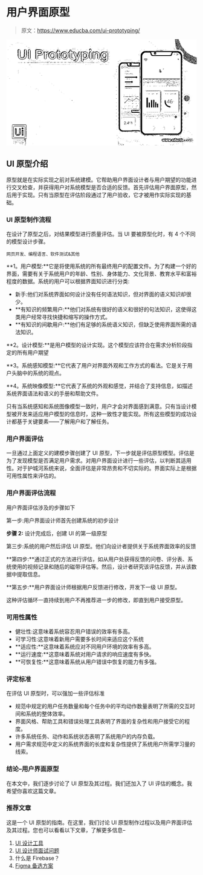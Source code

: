 # 用户界面原型

> 原文：<https://www.educba.com/ui-prototyping/>

![UI Prototyping](img/985ccee864da0120dca8d262e17894af.png)



## UI 原型介绍

原型就是在实际实现之前对系统建模。它帮助用户界面设计者与用户期望的功能进行交叉检查，并获得用户对系统模型是否合适的反馈。首先评估用户界面原型，然后用于实现。只有当原型在评估阶段通过了用户验收，它才被用作实际实现的基础。

### UI 原型制作流程

在设计了原型之后，对结果模型进行质量评估。当 UI 要被原型化时，有 4 个不同的模型设计步骤。

<small>网页开发、编程语言、软件测试&其他</small>

**1。用户模型:**它是将使用系统的所有最终用户的配置文件。为了构建一个好的界面，需要有关于系统用户的年龄、性别、身体能力、文化背景、教育水平和富裕程度的数据。系统的用户可以根据界面知识进行分类:

*   新手:他们对系统界面如何设计没有任何语法知识，但对界面的语义知识却很少。
*   **有知识的频繁用户:**他们对系统有很好的语义和很好的句法知识，这使得这类用户经常寻找快捷和缩写的操作方式。
*   **有知识的间歇用户:**他们有足够的系统语义知识，但缺乏使用界面所需的语法知识。

**2。设计模型:**是用户模型的设计实现。这个模型应该符合在需求分析阶段指定的所有用户期望

**3。系统感知模型:**它代表了用户对界面外观和工作方式的看法。它是关于用户头脑中的系统的观点。

**4。系统映像模型:**它代表了系统的外观和感觉，并结合了支持信息，如描述系统界面语法和语义的手册和帮助文件。

只有当系统感知和系统图像模型一致时，用户才会对界面感到满意。只有当设计模型被开发来适应用户模型的信息时，这种一致性才能实现。所有这些模型的成功设计都基于关键要素——了解用户和了解任务。

### 用户界面评估

一旦通过上面定义的建模步骤创建了 UI 原型，下一步就是评估原型模型。评估是为了发现模型是否满足用户需求。对用户界面设计进行一些评估，以判断其适用性。对于护城河系统来说，全面评估是非常昂贵和不切实际的。界面实际上是根据可用性属性来评估的。

### 用户界面评估流程

用户界面评估涉及的步骤如下

第一步:用户界面设计师首先创建系统的初步设计

**步骤 2:** 设计完成后，创建 UI 的第一级原型

第三步:系统的用户然后评估 UI 原型。他们向设计者提供关于系统界面效率的反馈

**第四步:**通过正式的方法进行评估，如从用户处获得反馈的问卷、评分表、系统使用的视频记录和随后的磁带评估等。然后，设计者研究该评估反馈，并从该数据中提取信息。

**第五步:**用户界面设计师根据用户反馈进行修改，开发下一级 UI 原型。

这种评估循环一直持续到用户不再推荐进一步的修改，即直到用户接受原型。

### 可用性属性

*   健壮性:这意味着系统容忍用户错误的效率有多高。
*   可学习性:这意味着新用户需要多长时间来适应这个系统
*   **适应性:**这意味着系统应对不同用户环境的效率有多高。
*   **运行速度:**这意味着系统对用户请求的响应速度有多快。
*   **可恢复性:**这意味着系统从用户错误中恢复的能力有多强。

### 评定标准

在评估 UI 原型时，可以强加一些评估标准

*   规范中规定的用户任务数量和每个任务中的平均动作数量表明了所需的交互时间和系统的整体效率。
*   界面风格、帮助工具和错误处理工具表明了界面的复杂性和用户接受它的程度。
*   许多系统任务、动作和系统状态表明了系统用户的内存负载。
*   用户需求规范中定义的系统界面的长度和复杂性提供了系统用户所需学习量的线索。

### 结论–用户界面原型

在本文中，我们逐步讨论了 UI 原型及其过程。我们还加入了 UI 评估的概念。我希望你喜欢这篇文章。

### 推荐文章

这是一个 UI 原型的指南。在这里，我们讨论 UI 原型制作过程以及用户界面评估及其过程。您也可以看看以下文章，了解更多信息–

1.  [UI 设计工具](https://www.educba.com/ui-design-tools/)
2.  [UI 设计师面试问题](https://www.educba.com/ui-designer-interview-questions/)
3.  什么是 Firebase？
4.  [Figma 备选方案](https://www.educba.com/figma-alternatives/)





